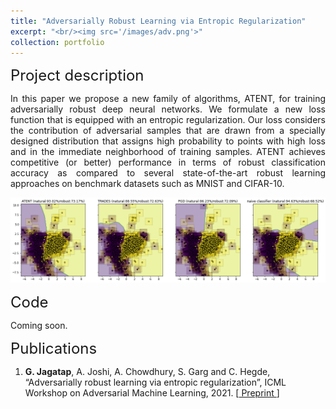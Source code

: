```yaml
---
title: "Adversarially Robust Learning via Entropic Regularization"
excerpt: "<br/><img src='/images/adv.png'>"
collection: portfolio
---
```


<font size="+2"> Project description </font>

<p style='text-align: justify;'>
In this paper we propose a new family of algorithms, ATENT, for training adversarially robust deep neural networks. We formulate a new loss function that is equipped with an entropic regularization. Our loss considers the contribution of adversarial samples that are drawn from a specially designed distribution that assigns high probability to points with high loss and in the immediate neighborhood of training samples. ATENT achieves competitive (or better) performance in terms of robust classification accuracy as compared to several state-of-the-art robust learning approaches on benchmark datasets such as MNIST and CIFAR-10.</p>

![image](/images/adv.png)

<font size="+2"> Code </font>

Coming soon.

<font size="+2"> Publications </font>

1. **G. Jagatap**, A. Joshi, A. Chowdhury, S. Garg and C. Hegde, “Adversarially robust learning via entropic regularization”, ICML Workshop on Adversarial Machine Learning, 2021. [<a target="_blank" href='https://arxiv.org/abs/2008.12338'> Preprint </a>]
